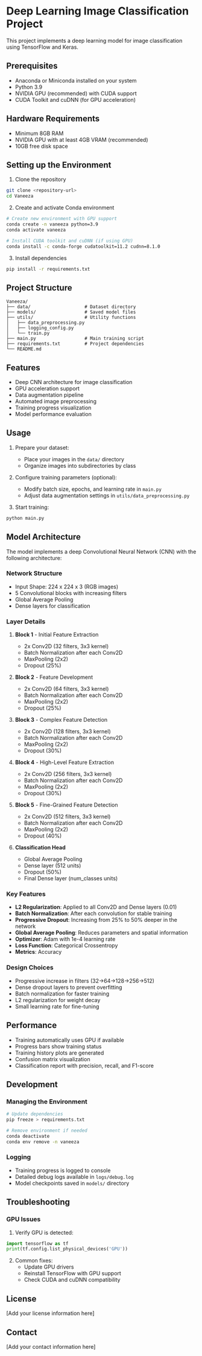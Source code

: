 # Deep Learning Image Classification Project

This project implements a deep learning model for image classification using TensorFlow and Keras.

## Prerequisites
- Anaconda or Miniconda installed on your system
- Python 3.9
- NVIDIA GPU (recommended) with CUDA support
- CUDA Toolkit and cuDNN (for GPU acceleration)

## Hardware Requirements
- Minimum 8GB RAM
- NVIDIA GPU with at least 4GB VRAM (recommended)
- 10GB free disk space

## Setting up the Environment

1. Clone the repository
```bash
git clone <repository-url>
cd Vaneeza
```

2. Create and activate Conda environment
```bash
# Create new environment with GPU support
conda create -n vaneeza python=3.9
conda activate vaneeza

# Install CUDA toolkit and cuDNN (if using GPU)
conda install -c conda-forge cudatoolkit=11.2 cudnn=8.1.0
```

3. Install dependencies
```bash
pip install -r requirements.txt
```

## Project Structure
```
Vaneeza/
├── data/                    # Dataset directory
├── models/                  # Saved model files
├── utils/                   # Utility functions
│   ├── data_preprocessing.py
│   ├── logging_config.py
│   └── train.py
├── main.py                  # Main training script
├── requirements.txt         # Project dependencies
└── README.md
```

## Features
- Deep CNN architecture for image classification
- GPU acceleration support
- Data augmentation pipeline
- Automated image preprocessing
- Training progress visualization
- Model performance evaluation

## Usage

1. Prepare your dataset:
   - Place your images in the `data/` directory
   - Organize images into subdirectories by class

2. Configure training parameters (optional):
   - Modify batch size, epochs, and learning rate in `main.py`
   - Adjust data augmentation settings in `utils/data_preprocessing.py`

3. Start training:
```bash
python main.py
```

## Model Architecture

The model implements a deep Convolutional Neural Network (CNN) with the following architecture:

### Network Structure
- Input Shape: 224 x 224 x 3 (RGB images)
- 5 Convolutional blocks with increasing filters
- Global Average Pooling
- Dense layers for classification

### Layer Details

1. **Block 1** - Initial Feature Extraction
   - 2x Conv2D (32 filters, 3x3 kernel)
   - Batch Normalization after each Conv2D
   - MaxPooling (2x2)
   - Dropout (25%)

2. **Block 2** - Feature Development
   - 2x Conv2D (64 filters, 3x3 kernel)
   - Batch Normalization after each Conv2D
   - MaxPooling (2x2)
   - Dropout (25%)

3. **Block 3** - Complex Feature Detection
   - 2x Conv2D (128 filters, 3x3 kernel)
   - Batch Normalization after each Conv2D
   - MaxPooling (2x2)
   - Dropout (30%)

4. **Block 4** - High-Level Feature Extraction
   - 2x Conv2D (256 filters, 3x3 kernel)
   - Batch Normalization after each Conv2D
   - MaxPooling (2x2)
   - Dropout (30%)

5. **Block 5** - Fine-Grained Feature Detection
   - 2x Conv2D (512 filters, 3x3 kernel)
   - Batch Normalization after each Conv2D
   - MaxPooling (2x2)
   - Dropout (40%)

6. **Classification Head**
   - Global Average Pooling
   - Dense layer (512 units)
   - Dropout (50%)
   - Final Dense layer (num_classes units)

### Key Features
- **L2 Regularization**: Applied to all Conv2D and Dense layers (0.01)
- **Batch Normalization**: After each convolution for stable training
- **Progressive Dropout**: Increasing from 25% to 50% deeper in the network
- **Global Average Pooling**: Reduces parameters and spatial information
- **Optimizer**: Adam with 1e-4 learning rate
- **Loss Function**: Categorical Crossentropy
- **Metrics**: Accuracy

### Design Choices
- Progressive increase in filters (32→64→128→256→512)
- Dense dropout layers to prevent overfitting
- Batch normalization for faster training
- L2 regularization for weight decay
- Small learning rate for fine-tuning

## Performance
- Training automatically uses GPU if available
- Progress bars show training status
- Training history plots are generated
- Confusion matrix visualization
- Classification report with precision, recall, and F1-score

## Development

### Managing the Environment
```bash
# Update dependencies
pip freeze > requirements.txt

# Remove environment if needed
conda deactivate
conda env remove -n vaneeza
```

### Logging
- Training progress is logged to console
- Detailed debug logs available in `logs/debug.log`
- Model checkpoints saved in `models/` directory

## Troubleshooting

### GPU Issues
1. Verify GPU is detected:
```python
import tensorflow as tf
print(tf.config.list_physical_devices('GPU'))
```

2. Common fixes:
   - Update GPU drivers
   - Reinstall TensorFlow with GPU support
   - Check CUDA and cuDNN compatibility

## License
[Add your license information here]

## Contact
[Add your contact information here]
